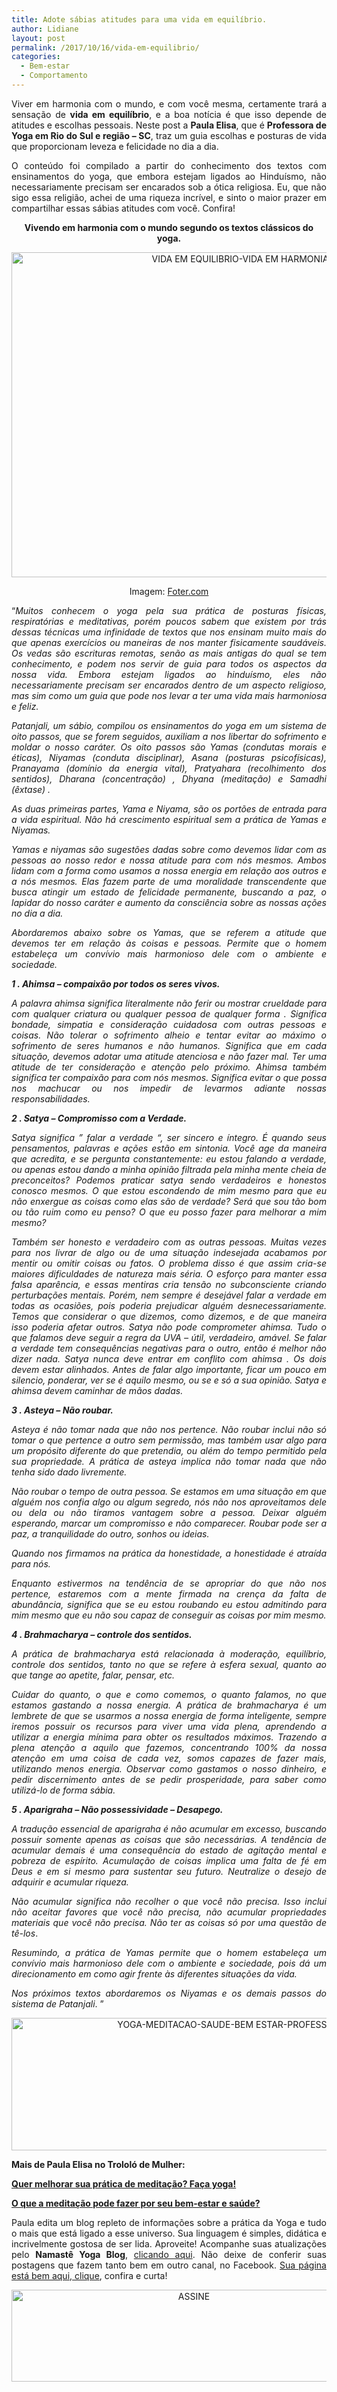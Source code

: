 ```yaml
---
title: Adote sábias atitudes para uma vida em equilíbrio.
author: Lidiane
layout: post
permalink: /2017/10/16/vida-em-equilibrio/
categories:
  - Bem-estar
  - Comportamento
---
```

<p align="justify">
  Viver em harmonia com o mundo, e com você mesma, certamente trará a sensação de <strong>vida em equilíbrio</strong>, e a boa notícia é que isso depende de atitudes e escolhas pessoais. Neste post a <strong>Paula Elisa</strong>, que é <strong>Professora de Yoga em Rio do Sul e região – SC</strong>, traz um guia escolhas e posturas de vida que proporcionam leveza e felicidade no dia a dia.
</p>

<p align="justify">
  O conteúdo foi compilado a partir do conhecimento dos textos com ensinamentos do yoga, que embora estejam ligados ao Hinduísmo, não necessariamente precisam ser encarados sob a ótica religiosa. Eu, que não sigo essa religião, achei de uma riqueza incrível, e sinto o maior prazer em compartilhar essas sábias atitudes com você. Confira!
</p>

<p align="center">
  <strong>Vivendo em harmonia com o mundo segundo os textos clássicos do yoga.</strong>
</p>

<p align="center">
  <img class="alignnone size-full wp-image-14265" src="https://www.trololodemulher.com.br/2017/10/VIDA-EM-EQUILIBRIO-VIDA-EM-HARMONIA-BEM-ESTAR.jpg" alt="VIDA EM EQUILIBRIO-VIDA EM HARMONIA-BEM ESTAR" width="800" height="520" />
</p>

<p align="center">
  Imagem: <a href="http://foter.com/re/6e13b1" target="_blank" rel="noopener noreferrer">Foter.com</a>
</p>

<p align="justify">
  “<em>Muitos conhecem o yoga pela sua prática de posturas físicas, respiratórias e meditativas, porém poucos sabem que existem por trás dessas técnicas uma infinidade de textos que nos ensinam muito mais do que apenas exercícios ou maneiras de nos manter fisicamente saudáveis. Os vedas são escrituras remotas, senão as mais antigas do qual se tem conhecimento, e podem nos servir de guia para todos os aspectos da nossa vida. Embora estejam ligados ao hinduísmo, eles não necessariamente precisam ser encarados dentro de um aspecto religioso, mas sim como um guia que pode nos levar a ter uma vida mais harmoniosa e feliz. </em>
</p>

<p align="justify">
  <em>Patanjali, um sábio, compilou os ensinamentos do yoga em um sistema de oito passos, que se forem seguidos, auxiliam a nos libertar do sofrimento e moldar o nosso caráter. Os oito passos são Yamas (condutas morais e éticas), Niyamas (conduta disciplinar), Asana (posturas psicofísicas), Pranayama (domínio da energia vital), Pratyahara (recolhimento dos sentidos), Dharana (concentração) , Dhyana (meditação) e Samadhi (êxtase) . </em>
</p>

<p align="justify">
  <em>As duas primeiras partes, Yama e Niyama, são os portões de entrada para a vida espiritual. Não há crescimento espiritual sem a prática de Yamas e Niyamas. </em>
</p>

<p align="justify">
  <em>Yamas e niyamas são sugestões dadas sobre como devemos lidar com as pessoas ao nosso redor e nossa atitude para com nós mesmos. Ambos lidam com a forma como usamos a nossa energia em relação aos outros e a nós mesmos. Elas fazem parte de uma moralidade transcendente que busca atingir um estado de felicidade permanente, buscando a paz, o lapidar do nosso caráter e aumento da consciência sobre as nossas ações no dia a dia. </em>
</p>

<p align="justify">
  <em>Abordaremos abaixo sobre os Yamas, que se referem a atitude que devemos ter em relação às coisas e pessoas. Permite que o homem estabeleça um convívio mais harmonioso dele com o ambiente e sociedade. </em>
</p>

<p align="justify">
  <em><strong>1 . Ahimsa – compaixão por todos os seres vivos. </strong></em>
</p>

<p align="justify">
  <em>A palavra ahimsa significa literalmente não ferir ou mostrar crueldade para com qualquer criatura ou qualquer pessoa de qualquer forma . Significa bondade, simpatia e consideração cuidadosa com outras pessoas e coisas. Não tolerar o sofrimento alheio e tentar evitar ao máximo o sofrimento de seres humanos e não humanos. Significa que em cada situação, devemos adotar uma atitude atenciosa e não fazer mal. Ter uma atitude de ter consideração e atenção pelo próximo. Ahimsa também significa ter compaixão para com nós mesmos. Significa evitar o que possa nos machucar ou nos impedir de levarmos adiante nossas responsabilidades.</em>
</p>

<p align="justify">
  <em><strong>2 . Satya &#8211; Compromisso com a Verdade.</strong></em>
</p>

<p align="justify">
  <em>Satya significa &#8221; falar a verdade &#8220;, ser sincero e íntegro. É quando seus pensamentos, palavras e ações estão em sintonia. Você age da maneira que acredita, e se pergunta constantemente: eu estou falando a verdade, ou apenas estou dando a minha opinião filtrada pela minha mente cheia de preconceitos? Podemos praticar satya sendo verdadeiros e honestos conosco mesmos. O que estou escondendo de mim mesmo para que eu não enxergue as coisas como elas são de verdade? Será que sou tão bom ou tão ruim como eu penso? O que eu posso fazer para melhorar a mim mesmo? </em>
</p>

<p align="justify">
  <em>Também ser honesto e verdadeiro com as outras pessoas. Muitas vezes para nos livrar de algo ou de uma situação indesejada acabamos por mentir ou omitir coisas ou fatos. O problema disso é que assim cria-se maiores dificuldades de natureza mais séria. O esforço para manter essa falsa aparência, e essas mentiras cria tensão no subconsciente criando perturbações mentais. Porém, nem sempre é desejável falar a verdade em todas as ocasiões, pois poderia prejudicar alguém desnecessariamente. Temos que considerar o que dizemos, como dizemos, e de que maneira isso poderia afetar outros. Satya não pode comprometer ahimsa. Tudo o que falamos deve seguir a regra da UVA – útil, verdadeiro, amável. Se falar a verdade tem consequências negativas para o outro, então é melhor não dizer nada. Satya nunca deve entrar em conflito com ahimsa . Os dois devem estar alinhados. Antes de falar algo importante, ficar um pouco em silencio, ponderar, ver se é aquilo mesmo, ou se e só a sua opinião. Satya e ahimsa devem caminhar de mãos dadas. </em>
</p>

<p align="justify">
  <em><strong>3 . Asteya &#8211; Não roubar.</strong></em>
</p>

<p align="justify">
  <em>Asteya é não tomar nada que não nos pertence. Não roubar inclui não só tomar o que pertence a outro sem permissão, mas também usar algo para um propósito diferente do que pretendia, ou além do tempo permitido pela sua propriedade. A prática de asteya implica não tomar nada que não tenha sido dado livremente. </em>
</p>

<p align="justify">
  <em>Não roubar o tempo de outra pessoa. Se estamos em uma situação em que alguém nos confia algo ou algum segredo, nós não nos aproveitamos dele ou dela ou não tiramos vantagem sobre a pessoa. Deixar alguém esperando, marcar um compromisso e não comparecer. Roubar pode ser a paz, a tranquilidade do outro, sonhos ou ideias. </em>
</p>

<p align="justify">
  <em>Quando nos firmamos na prática da honestidade, a honestidade é atraída para nós.</em>
</p>

<p align="justify">
  <em>Enquanto estivermos na tendência de se apropriar do que não nos pertence, estaremos com a mente firmada na crença da falta de abundância, significa que se eu estou roubando eu estou admitindo para mim mesmo que eu não sou capaz de conseguir as coisas por mim mesmo. </em>
</p>

<p align="justify">
  <em><strong>4 . Brahmacharya – controle dos sentidos. </strong></em>
</p>

<p align="justify">
  <em>A prática de brahmacharya está relacionada à moderação, equilíbrio, controle dos sentidos, tanto no que se refere à esfera sexual, quanto ao que tange ao apetite, falar, pensar, etc. </em>
</p>

<p align="justify">
  <em>Cuidar do quanto, o que e como comemos, o quanto falamos, no que estamos gastando a nossa energia. A prática de brahmacharya é um lembrete de que se usarmos a nossa energia de forma inteligente, sempre iremos possuir os recursos para viver uma vida plena, aprendendo a utilizar a energia mínima para obter os resultados máximos. Trazendo a plena atenção a aquilo que fazemos, concentrando 100% da nossa atenção em uma coisa de cada vez, somos capazes de fazer mais, utilizando menos energia. Observar como gastamos o nosso dinheiro, e pedir discernimento antes de se pedir prosperidade, para saber como utilizá-lo de forma sábia. </em>
</p>

<p align="justify">
  <em><strong>5 . Aparigraha – Não possessividade – Desapego.</strong> </em>
</p>

<p align="justify">
  <em>A tradução essencial de aparigraha é não acumular em excesso, buscando possuir somente apenas as coisas que são necessárias. A tendência de acumular demais é uma consequência do estado de agitação mental e pobreza de espírito. Acumulação de coisas implica uma falta de fé em Deus e em si mesmo para sustentar seu futuro. Neutralize o desejo de adquirir e acumular riqueza.</em>
</p>

<p align="justify">
  <em>Não acumular significa não recolher o que você não precisa. Isso inclui não aceitar favores que você não precisa, não acumular propriedades materiais que você não precisa. Não ter as coisas só por uma questão de tê-los</em>.
</p>

<p align="justify">
  <em>Resumindo, a prática de Yamas permite que o homem estabeleça um convívio mais harmonioso dele com o ambiente e sociedade, pois dá um direcionamento em como agir frente às diferentes situações da vida. </em>
</p>

<p align="justify">
  <em>Nos próximos textos abordaremos os Niyamas e os demais passos do sistema de Patanjali</em>. ”
</p>

<p align="center">
  <img class="alignnone size-full wp-image-10568" src="https://www.trololodemulher.com.br/2014/11/YOGA-MEDITACAO-SAUDE-BEM-ESTAR-PROFESSORA-PAULA-ELISA2.png" alt="YOGA-MEDITACAO-SAUDE-BEM ESTAR-PROFESSORA-PAULA ELISA[2]" width="800" height="212" />
</p>

<p align="justify">
  <strong>Mais de Paula Elisa no Trololó de Mulher:</strong>
</p>

<p align="justify">
  <a href="http://www.trololodemulher.com.br/2017/08/21/meditacao/" target="_blank" rel="noopener noreferrer"><strong>Quer melhorar sua prática de meditação? Faça yoga!</strong></a>
</p>

<p align="justify">
  <a href="http://www.trololodemulher.com.br/2014/11/07/meditacao-bem-estar-saude/" target="_blank" rel="noopener noreferrer"><strong>O que a meditação pode fazer por seu bem-estar e saúde?</strong></a>
</p>

<p align="justify">
  Paula edita um blog repleto de informações sobre a prática da Yoga e tudo o mais que está ligado a esse universo. Sua linguagem é simples, didática e incrivelmente gostosa de ser lida. Aproveite! Acompanhe suas atualizações pelo <strong>Namastê Yoga Blog</strong>, <a href="http://www.namasteyoga.com.br/" target="_blank" rel="noopener noreferrer">clicando aqui</a>. Não deixe de conferir suas postagens que fazem tanto bem em outro canal, no Facebook. <a href="https://www.facebook.com/namasteyoga2" target="_blank" rel="noopener noreferrer">Sua página está bem aqui, clique</a>, confira e curta!
</p>

<p align="center">
  <a href="http://feedburner.google.com/fb/a/mailverify?uri=blogbichafemea&loc=pt_BR" target="_blank" rel="noopener noreferrer"><img class="alignnone size-full wp-image-14011" src="https://www.trololodemulher.com.br/2017/08/ASSINE.jpg" alt="ASSINE" width="568" height="147" /></a>
</p>

<p align="justify">